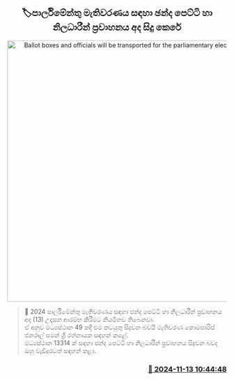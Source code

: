 <p align='center'><b><h2 align='center' title='Ballot boxes and officials will be transported for the parliamentary elections today'>🏷පාර්ලිමේන්තු මැතිවරණය සඳහා ඡන්ද පෙට්ටි හා නිලධාරීන් ප්‍රවාහනය අද සිදු කෙරේ</h2></b></p>
<p align='center'><img src='https://helakuru.sgp1.cdn.digitaloceanspaces.com/esana/images/lib/vote-box.jpg' width='600' alt='Ballot boxes and officials will be transported for the parliamentary elections today'></p>

>📝 2024 පාර්ලිමේන්තු මැතිවරණය සඳහා ඡන්ද පෙට්ටි හා නිලධාරීන් ප්‍රවාහනය අද (13) උදෑසන ආරම්භ කිරීමට නියමිතව තිබෙනවා.<br>ඒ අනුව මධ්‍යස්ථාන 49 කදී එම කටයුතු සිදුවන බවයි මැතිවරණ කොමසාරිස් ජනරාල් සමන් ශ්‍රී රත්නායක සඳහන් කළේ.<br>මධ්‍යස්ථාන 13314 ක් සඳහා ඡන්ද පෙට්ටි හා නිලධාරීන් ප්‍රවාහනය සිදුවන බවද ඔහු වැඩිදුරටත් සඳහන් කළා.<br>

<h3 align='right'><a href='https://www.helakuru.lk/esana/p/104984/'>📅 2024-11-13 10:44:48</a></h3>
